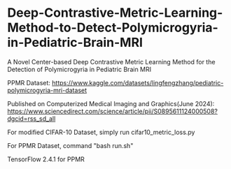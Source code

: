 # Deep-Contrastive-Metric-Learning-Method-to-Detect-Polymicrogyria-in-Pediatric-Brain-MRI
A Novel Center-based Deep Contrastive Metric Learning Method for the Detection of Polymicrogyria in Pediatric Brain MRI

PPMR Dataset: https://www.kaggle.com/datasets/lingfengzhang/pediatric-polymicrogyria-mri-dataset

Published on Computerized Medical Imaging and Graphics(June 2024): https://www.sciencedirect.com/science/article/pii/S0895611124000508?dgcid=rss_sd_all

For modified CIFAR-10 Dataset, simply run cifar10_metric_loss.py

For PPMR Dataset, command "bash run.sh"

TensorFlow 2.4.1 for PPMR
